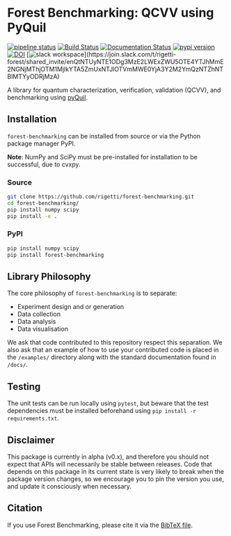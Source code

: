 Forest Benchmarking: QCVV using PyQuil
======================================

[![pipeline status](https://gitlab.com/rigetti/forest-benchmarking/badges/master/pipeline.svg)](https://gitlab.com/rigetti/forest-benchmarking/commits/master)
[![Build Status](https://semaphoreci.com/api/v1/rigetti/forest-benchmarking/branches/master/shields_badge.svg)](https://semaphoreci.com/rigetti/forest-benchmarking)
[![Documentation Status](https://readthedocs.org/projects/forest-benchmarking/badge/?version=latest)](https://forest-benchmarking.readthedocs.io/en/latest/?badge=latest)
[![pypi version](https://img.shields.io/pypi/v/forest-benchmarking)](https://pypi.org/project/forest-benchmarking/)
[![DOI](https://zenodo.org/badge/DOI/10.5281/zenodo.3455847.svg)](https://doi.org/10.5281/zenodo.3455847)
[![slack workspace](https://img.shields.io/badge/slack-rigetti--forest-812f82.svg?)](https://join.slack.com/t/rigetti-forest/shared_invite/enQtNTUyNTE1ODg3MzE2LWExZWU5OTE4YTJhMmE2NGNjMThjOTM1MjlkYTA5ZmUxNTJlOTVmMWE0YjA3Y2M2YmQzNTZhNTBlMTYyODRjMzA)

A library for quantum characterization, verification, validation (QCVV), and benchmarking using [pyQuil](https://github.com/rigetti/pyquil).

Installation
------------

`forest-benchmarking` can be installed from source or via the Python package manager PyPI.

**Note**: NumPy and SciPy must be pre-installed for installation to be successful, due to cvxpy.

### Source

```bash
git clone https://github.com/rigetti/forest-benchmarking.git
cd forest-benchmarking/
pip install numpy scipy
pip install -e .
```

### PyPI

```bash
pip install numpy scipy
pip install forest-benchmarking
```

Library Philosophy
------------------

The core philosophy of `forest-benchmarking` is to separate:

* Experiment design and or generation
* Data collection
* Data analysis
* Data visualisation

We ask that code contributed to this repository respect this separation.
We also ask that an example of how to use your contributed code is placed
in the `/examples/` directory along with the standard documentation found in `/docs/`.

Testing
-------

The unit tests can be run locally using `pytest`, but beware that the test dependencies
must be installed beforehand using `pip install -r requirements.txt`.

Disclaimer
----------

This package is currently in alpha (v0.x), and therefore you should not expect that APIs
will necessarily be stable between releases. Code that depends on this package in its current
state is very likely to break when the package version changes, so we encourage you to pin
the version you use, and update it consciously when necessary.

Citation
--------

If you use Forest Benchmarking, please cite it via the [BibTeX file](forest-benchmarking.bib).
